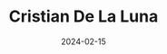 ---
title: Cristian De La Luna
description: "Coming..."
entertainment: ["Music", "Concert"]
date: "2024-02-15"
time: 7:30 PM
price: $35.00
poster: ./images/scarlett-butler.webp
facebook: https://www.facebook.com/ScarlettButlermusic
twitter: https://twitter.com/IScarlettButler
instagram: https://www.instagram.com/wearescarlettbutler
youtube: https://www.youtube.com/channel/UCLKvITL-RQBoSne1ZOyqx-w
concertSponsor: ["Andreassen Borth"]
receptionSponsor: ["Pie Raffle"]
---